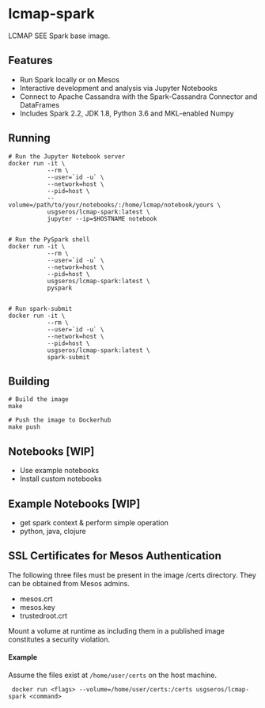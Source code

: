 # lcmap-spark
LCMAP SEE Spark base image.

## Features
* Run Spark locally or on Mesos
* Interactive development and analysis via Jupyter Notebooks
* Connect to Apache Cassandra with the Spark-Cassandra Connector and DataFrames
* Includes Spark 2.2, JDK 1.8, Python 3.6 and MKL-enabled Numpy 

## Running

```
# Run the Jupyter Notebook server
docker run -it \
           --rm \
           --user=`id -u` \
           --network=host \
           --pid=host \
           --volume=/path/to/your/notebooks/:/home/lcmap/notebook/yours \
           usgseros/lcmap-spark:latest \
           jupyter --ip=$HOSTNAME notebook


# Run the PySpark shell
docker run -it \
           --rm \
           --user=`id -u` \
           --network=host \
           --pid=host \
           usgseros/lcmap-spark:latest \
           pyspark


# Run spark-submit
docker run -it \
           --rm \
           --user=`id -u` \
           --network=host \
           --pid=host \
           usgseros/lcmap-spark:latest \
           spark-submit
```

## Building
```
# Build the image
make

# Push the image to Dockerhub
make push
```

## Notebooks [WIP]
* Use example notebooks
* Install custom notebooks

## Example Notebooks [WIP]
* get spark context & perform simple operation
* python, java, clojure

## SSL Certificates for Mesos Authentication
The following three files must be present in the image /certs directory.  They can be obtained from
Mesos admins.
* mesos.crt
* mesos.key
* trustedroot.crt

Mount a volume at runtime as including them in a published image constitutes a security violation.

#### Example
Assume the files exist at ```/home/user/certs``` on the host machine.

``` docker run <flags> --volume=/home/user/certs:/certs usgseros/lcmap-spark <command>```